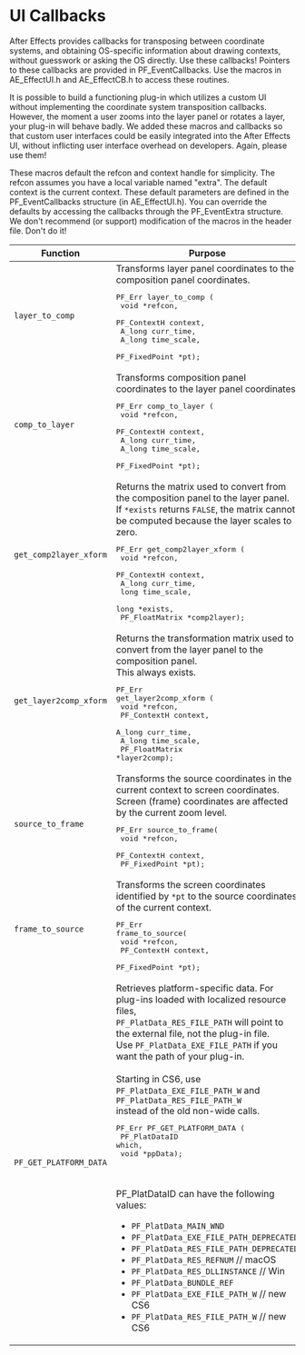 # UI Callbacks

After Effects provides callbacks for transposing between coordinate systems, and obtaining OS-specific information about drawing contexts, without guesswork or asking the OS directly. Use these callbacks! Pointers to these callbacks are provided in PF_EventCallbacks. Use the macros in AE_EffectUI.h and AE_EffectCB.h to access these routines.

It is possible to build a functioning plug-in which utilizes a custom UI without implementing the coordinate system transposition callbacks. However, the moment a user zooms into the layer panel or rotates a layer, your plug-in will behave badly. We added these macros and callbacks so that custom user interfaces could be easily integrated into the After Effects UI, without inflicting user interface overhead on developers. Again, please use them!

These macros default the refcon and context handle for simplicity. The refcon assumes you have a local variable named "extra". The default context is the current context. These default parameters are defined in the PF_EventCallbacks structure (in AE_EffectUI.h). You can override the defaults by accessing the callbacks through the PF_EventExtra structure. We don't recommend (or support) modification of the macros in the header file. Don't do it!

|        Function        |                                                                                                                                                                                                                                                                                                                                                                                                                                                          Purpose                                                                                                                                                                                                                                                                                                                                                                                                                                                          |
| ---------------------- | ------------------------------------------------------------------------------------------------------------------------------------------------------------------------------------------------------------------------------------------------------------------------------------------------------------------------------------------------------------------------------------------------------------------------------------------------------------------------------------------------------------------------------------------------------------------------------------------------------------------------------------------------------------------------------------------------------------------------------------------------------------------------------------------------------------------------------------------------------------------------------------------------------------------------- |
| `layer_to_comp`        | Transforms layer panel coordinates to the composition panel coordinates.<br/><pre>PF_Err layer_to_comp (<br/>  void           \*refcon,<br/>  PF_ContextH    context,<br/>  A_long         curr_time,<br/>  A_long         time_scale,<br/>  PF_FixedPoint  \*pt);</pre>                                                                                                                                                                                                                                                                                                                                                                                                                                                                                                                                                                                                                                                  |
| `comp_to_layer`        | Transforms composition panel coordinates to the layer panel coordinates.<br/><pre>PF_Err comp_to_layer (<br/>  void           \*refcon,<br/>  PF_ContextH    context,<br/>  A_long         curr_time,<br/>  A_long         time_scale,<br/>  PF_FixedPoint  \*pt);</pre>                                                                                                                                                                                                                                                                                                                                                                                                                                                                                                                                                                                                                                                  |
| `get_comp2layer_xform` | Returns the matrix used to convert from the composition panel to the layer panel.<br/>If `*exists` returns `FALSE`, the matrix cannot be computed because the layer scales to zero.<br/><pre>PF_Err get_comp2layer_xform (<br/>  void            \*refcon,<br/>  PF_ContextH     context,<br/>  A_long          curr_time,<br/>  long            time_scale,<br/>  long            \*exists,<br/>  PF_FloatMatrix  \*comp2layer);</pre>                                                                                                                                                                                                                                                                                                                                                                                                                                                                                   |
| `get_layer2comp_xform` | Returns the transformation matrix used to convert from the layer panel to the composition panel.<br/>This always exists.<br/><pre>PF_Err get_layer2comp_xform (<br/>  void            \*refcon,<br/>  PF_ContextH     context,<br/>  A_long          curr_time,<br/>  A_long          time_scale,<br/>  PF_FloatMatrix  \*layer2comp);</pre>                                                                                                                                                                                                                                                                                                                                                                                                                                                                                                                                                                              |
| `source_to_frame`      | Transforms the source coordinates in the current context to screen coordinates.<br/>Screen (frame) coordinates are affected by the current zoom level.<br/><pre>PF_Err source_to_frame(<br/>  void           \*refcon,<br/>  PF_ContextH    context,<br/>  PF_FixedPoint  \*pt);</pre>                                                                                                                                                                                                                                                                                                                                                                                                                                                                                                                                                                                                                                    |
| `frame_to_source`      | Transforms the screen coordinates identified by `*pt` to the source coordinates of the current context.<br/><pre>PF_Err frame_to_source(<br/>  void           \*refcon,<br/>  PF_ContextH    context,<br/>  PF_FixedPoint  \*pt);</pre>                                                                                                                                                                                                                                                                                                                                                                                                                                                                                                                                                                                                                                                                                   |
| `PF_GET_PLATFORM_DATA` | Retrieves platform-specific data. For plug-ins loaded with localized resource files,<br/>`PF_PlatData_RES_FILE_PATH` will point to the external file, not the plug-in file.<br/>Use `PF_PlatData_EXE_FILE_PATH` if you want the path of your plug-in.<br/><br/>Starting in CS6, use `PF_PlatData_EXE_FILE_PATH_W` and `PF_PlatData_RES_FILE_PATH_W`<br/>instead of the old non-wide calls.<br/><pre>PF_Err PF_GET_PLATFORM_DATA (<br/>  PF_PlatDataID  which,<br/>  void           \*ppData);</pre><br/><br/>PF_PlatDataID can have the following values:<ul><li>`PF_PlatData_MAIN_WND`</li><li>`PF_PlatData_EXE_FILE_PATH_DEPRECATED`</li><li>`PF_PlatData_RES_FILE_PATH_DEPRECATED`</li><li>`PF_PlatData_RES_REFNUM` // macOS</li><li>`PF_PlatData_RES_DLLINSTANCE` // Win</li><li>`PF_PlatData_BUNDLE_REF`</li><li>`PF_PlatData_EXE_FILE_PATH_W` // new CS6</li><li>`PF_PlatData_RES_FILE_PATH_W` // new CS6</li></ul> |

